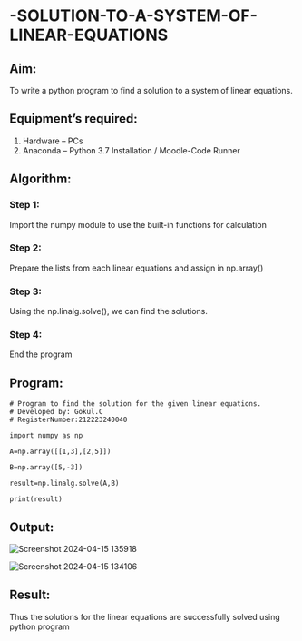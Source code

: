 # -SOLUTION-TO-A-SYSTEM-OF-LINEAR-EQUATIONS
## Aim:
To write a python program to find a solution to a system of linear equations.
## Equipment’s required:
1. 	Hardware – PCs
2. 	Anaconda – Python 3.7 Installation / Moodle-Code Runner
## Algorithm:
### Step 1: 
Import the numpy module to use the built-in functions for calculation
### Step 2: 
Prepare the lists from each linear equations and assign in np.array()
### Step 3: 
Using the np.linalg.solve(), we can find the solutions.
### Step 4: 
End the program
## Program:
```
# Program to find the solution for the given linear equations.
# Developed by: Gokul.C
# RegisterNumber:212223240040

import numpy as np

A=np.array([[1,3],[2,5]])

B=np.array([5,-3])

result=np.linalg.solve(A,B)

print(result)
```
## Output:
![Screenshot 2024-04-15 135918](https://github.com/Gokul1410/-SOLUTION-TO-A-SYSTEM-OF-LINEAR-EQUATIONS/assets/153058321/684df458-f72f-4d77-8543-951c5ad318e3)

![Screenshot 2024-04-15 134106](https://github.com/Gokul1410/-SOLUTION-TO-A-SYSTEM-OF-LINEAR-EQUATIONS/assets/153058321/a2e000a3-322a-47f3-948e-1beb792ffb91)

## Result: 

Thus the solutions for the linear equations are successfully solved using python program

